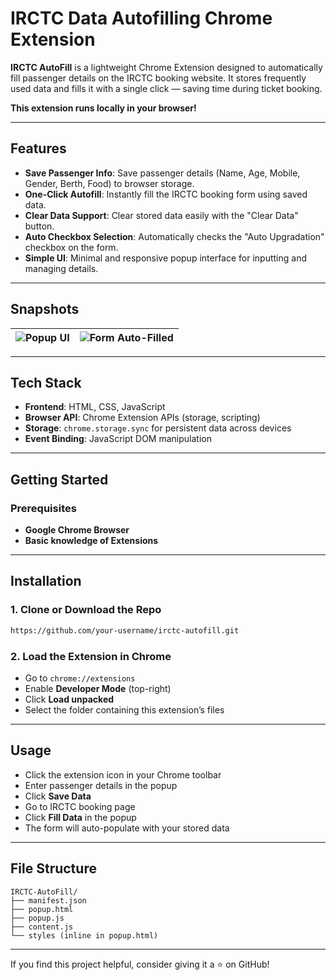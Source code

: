 # IRCTC Data Autofilling Chrome Extension

**IRCTC AutoFill** is a lightweight Chrome Extension designed to automatically fill passenger details on the IRCTC booking website. It stores frequently used data and fills it with a single click — saving time during ticket booking.

**This extension runs locally in your browser!**

---

## Features

- **Save Passenger Info**: Save passenger details (Name, Age, Mobile, Gender, Berth, Food) to browser storage.
- **One-Click Autofill**: Instantly fill the IRCTC booking form using saved data.
- **Clear Data Support**: Clear stored data easily with the "Clear Data" button.
- **Auto Checkbox Selection**: Automatically checks the "Auto Upgradation" checkbox on the form.
- **Simple UI**: Minimal and responsive popup interface for inputting and managing details.

---

## Snapshots

| ![Popup UI](https://github.com/user-attachments/assets/sample-autofill-popup-1) | ![Form Auto-Filled](https://github.com/user-attachments/assets/sample-autofill-popup-2) |
| ----------------------------------------------------------------------------------------------------------------- | ----------------------------------------------------------------------------------------------------------------- |

---

## Tech Stack

- **Frontend**: HTML, CSS, JavaScript
- **Browser API**: Chrome Extension APIs (storage, scripting)
- **Storage**: `chrome.storage.sync` for persistent data across devices
- **Event Binding**: JavaScript DOM manipulation

---

## Getting Started

### Prerequisites

- **Google Chrome Browser**
- **Basic knowledge of Extensions**

---

## Installation

### 1. Clone or Download the Repo
```sh
https://github.com/your-username/irctc-autofill.git
```

### 2. Load the Extension in Chrome
- Go to `chrome://extensions`
- Enable **Developer Mode** (top-right)
- Click **Load unpacked**
- Select the folder containing this extension’s files

---

## Usage
- Click the extension icon in your Chrome toolbar
- Enter passenger details in the popup
- Click **Save Data**
- Go to IRCTC booking page
- Click **Fill Data** in the popup
- The form will auto-populate with your stored data

---

## File Structure
```
IRCTC-AutoFill/
├── manifest.json
├── popup.html
├── popup.js
├── content.js
└── styles (inline in popup.html)
```

---

If you find this project helpful, consider giving it a ⭐ on GitHub!

